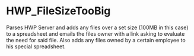 # HWP_FileSizeTooBig
Parses HWP Server and adds any files over a set size (100MB in this case) to a spreadsheet and emails the files owner with a link asking to evaluate the need for said file. Also adds any files owned by a certain employee to his special spreadsheet.
